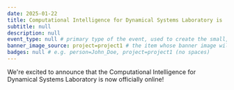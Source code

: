 ```yaml
---
date: 2025-01-22
title: Computational Intelligence for Dynamical Systems Laboratory is  officially online!
subtitle: null
description: null
event_type: null # primary type of the event, used to create the small, colored post callout
banner_image_source: project=project1 # the item whose banner image will be adopted by this event
badges: null # e.g. person=John_Doe, project=project1 (no spaces)
---
```


We're excited to announce that the Computational Intelligence for Dynamical Systems Laboratory is now officially online!
